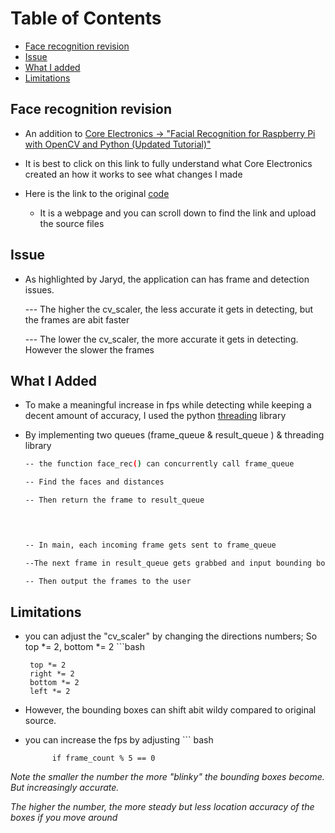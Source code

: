 # Table of Contents
- [Face recognition revision](#face-recognition-revision)
- [Issue](#issue)
- [What I added](#what-I-added)
- [Limitations](#limitations)




## Face recognition revision

- An addition to [Core Electronics -> "Facial Recognition for Raspberry Pi with OpenCV and Python (Updated Tutorial)"](https://www.youtube.com/watch?v=3TUlJrRJUeM)

- It is best to click on this link to fully understand what Core Electronics created an how it works to see what changes I made
    
- Here is the link to the original [code](https://core-electronics.com.au/guides/raspberry-pi/face-recognition-with-raspberry-pi-and-opencv/)
    - It is a webpage and you can scroll down to find the link and upload the source files



## Issue

- As highlighted by Jaryd, the application can has frame and detection issues. 

    --- The higher the cv_scaler, the less accurate it gets in detecting, but the frames are abit faster

    --- The lower the cv_scaler, the more accurate it gets in detecting. However the slower the frames
    
## What I Added

 - To make a meaningful increase in fps while detecting while keeping a decent amount of accuracy, I used the python [threading](https://docs.python.org/3/library/threading.html) library 

- By implementing two queues (frame_queue & result_queue ) & threading library

    ```bash
    -- the function face_rec() can concurrently call frame_queue

    -- Find the faces and distances

    -- Then return the frame to result_queue

     

    
    -- In main, each incoming frame gets sent to frame_queue

    --The next frame in result_queue gets grabbed and input bounding boxes & names

    -- Then output the frames to the user

## Limitations

 - you can adjust the "cv_scaler" by changing the directions numbers; So top *= 2, bottom *= 2
        ```bash
            
        top *= 2
        right *= 2
        bottom *= 2
        left *= 2


   

- However, the bounding boxes can shift abit wildy compared to original source.

- you can increase the fps by adjusting
        ``` bash

            if frame_count % 5 == 0

    
_Note the smaller the number the more "blinky" the bounding boxes become. But increasingly accurate._

_The higher the number, the more steady but less location accuracy of the boxes if you move around_